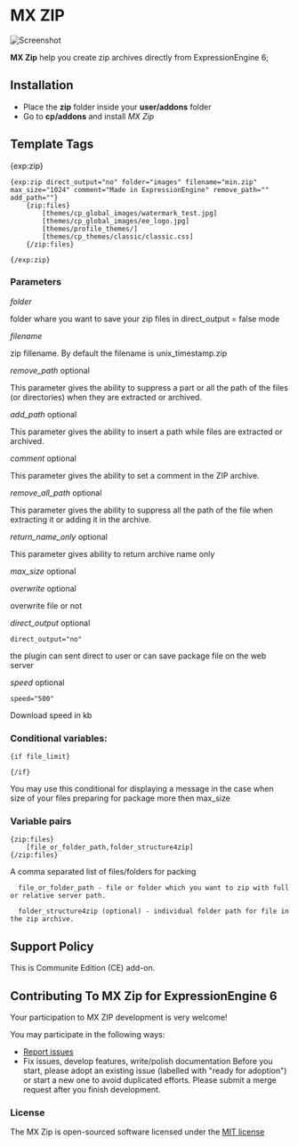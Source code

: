 # MX ZIP

![Screenshot](resources/img/mx-zip-y.png)


**MX Zip** help you create zip archives directly from ExpressionEngine 6;

## Installation
* Place the **zip** folder inside your **user/addons** folder
* Go to **cp/addons** and install *MX Zip*

## Template Tags
{exp:zip}

    {exp:zip direct_output="no" folder="images" filename="min.zip" max_size="1024" comment="Made in ExpressionEngine" remove_path="" add_path=""}
        {zip:files}
            [themes/cp_global_images/watermark_test.jpg]
            [themes/cp_global_images/ee_logo.jpg]
            [themes/profile_themes/]
            [themes/cp_themes/classic/classic.css]
        {/zip:files}

    {/exp:zip}

### Parameters

*folder*

folder whare you want to save your zip files in direct_output = false mode

*filename*

zip fillename. By default the filename is unix_timestamp.zip

*remove_path* optional

This parameter gives the ability to suppress a part or all the path of the files (or directories) when they are extracted or archived.

*add_path* optional

This parameter gives the ability to insert a path while files are extracted or archived.

*comment* optional

This parameter gives the ability to set a comment in the ZIP archive.

*remove_all_path* optional

This parameter gives the ability to suppress all the path of the file when extracting it or adding it in the archive.

*return_name_only* optional

This parameter gives ability to return archive name only

*max_size* optional

*overwrite* optional

overwrite file or not

*direct_output* optional

    direct_output="no"

the plugin can sent direct to user or can save package file on the web server

*speed* optional

    speed="500"

Download speed in kb

### Conditional variables:
    {if file_limit}

    {/if}

You may use this conditional for displaying a message in the case when size of your files preparing for package more then max_size


### Variable pairs

    {zip:files}
        [file_or_folder_path,folder_structure4zip]
    {/zip:files}

A comma separated list of files/folders for packing

      file_or_folder_path - file or folder which you want to zip with full or relative server path.

      folder_structure4zip (optional) - individual folder path for file in the zip archive.

## Support Policy
This is Communite Edition (CE) add-on.

## Contributing To MX Zip for ExpressionEngine 6

Your participation to MX ZIP development is very welcome!

You may participate in the following ways:

* [Report issues](https://github.com/MaxLazar/mx-zip/issues)
* Fix issues, develop features, write/polish documentation
Before you start, please adopt an existing issue (labelled with "ready for adoption") or start a new one to avoid duplicated efforts.
Please submit a merge request after you finish development.


### License

The MX Zip is open-sourced software licensed under the [MIT license](http://opensource.org/licenses/MIT)
